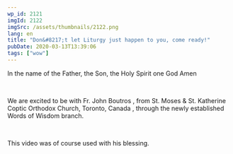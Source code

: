 ```yaml
---
wp_id: 2121
imgId: 2122
imgSrc: /assets/thumbnails/2122.png
lang: en
title: "Don&#8217;t let Liturgy just happen to you, come ready!"
pubDate: 2020-03-13T13:39:06
tags: ["wow"]
---
```


<!-- page: 6 -->

<p>In the name of the Father, the Son, the Holy Spirit one God Amen</p>
<p>&nbsp;</p>
<p>We are excited to be with Fr. John Boutros , from St. Moses &amp; St. Katherine Coptic Orthodox Church, Toronto, Canada , through the newly established Words of Wisdom branch.</p>
<p>&nbsp;</p>
<p>This video was of course used with his blessing.</p>
